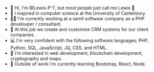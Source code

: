 - 👋 Hi, I'm @Lewis-P-T, but most people just call me Lewis 🙂
- 📜 I majored in computer science at the University of Canterbury. 
- 👷‍♂️ I'm currently working at a samll softwear company as a PHP devalouper / consultant. 
- 🔧 At this job we create and customise CRM systems for our client companies.  
- 💻 I'm very confident with the following software languages; PHP, Python, SQL, JavaScript, JQ, CSS, and HTML.
- 👀 I'm interested in web development, blockchain development, cryptography and maps.
- 🌱 Outside of work i'm currently learning Bootstrap, React, Node. 

<!---
Lewis-P-T/Lewis-P-T is a ✨ special ✨ repository because its `README.md` (this file) appears on your GitHub profile.
You can click the Preview link to take a look at your changes.
--->
